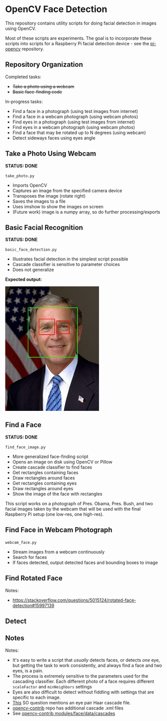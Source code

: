 # OpenCV Face Detection

This repository contains utility scripts for doing facial detection in images using OpenCV.

Most of these scripts are experiments. The goal is to incorporate these scripts
into scripts for a Raspberry Pi facial detection device - see the [pi-opencv](https://github.com/charlesreid1-raspberry-pi/pi-opencv) 
repository.

## Repository Organization

Completed tasks:
* <s>Take a photo using a webcam</s>
* <s>Basic face-finding code</s>

In-progress tasks:
* Find a face in a photograph (using test images from internet)
* Find a face in a webcam photograph (using webcam photos)
* Find eyes in a photograph (using test images from internet)
* Find eyes in a webcam photograph (using webcam photos)
* Find a face that may be rotated up to N degrees (using webcam)
* Detect sideways faces using eyes angle

## Take a Photo Using Webcam

**STATUS: DONE**

`take_photo.py`
* Imports OpenCV
* Captures an image from the specified camera device
* Transposes the image (rotate right)
* Saves the images to a file
* Uses imshow to show the images on screen
* (Future work) image is a numpy array, so do further processing/exports

## Basic Facial Recognition

**STATUS: DONE**

`basic_face_detection.py`
* Illustrates facial detection in the simplest script possible
* Cascade classifier is sensitive to parameter choices
* Does not generalize

**Expected output:**

<img src="images/output_basic_face_detection.jpg" width="300px"/>

## Find a Face

**STATUS: DONE**

`find_face_image.py`
* More generalized face-finding script
* Opens an image on disk using OpenCV or Pillow
* Create cascade classifier to find faces
* Get rectangles containing faces
* Draw rectangles around faces
* Get rectangles containing eyes
* Draw rectangles around eyes
* Show the image of the face with rectangles

This script works on a photograph of Pres. Obama, Pres. Bush, and 
two facial images taken by the webcam that will be used with the 
final Raspberry Pi setup (one low-res, one high-res).

## Find Face in Webcam Photograph

`webcam_face.py`
* Stream images from a webcam continuously
* Search for faces
* If faces detected, output detected faces and bounding boxes to image

## Find Rotated Face

Notes:
* https://stackoverflow.com/questions/5015124/rotated-face-detection#15997139

## Detect 



## Notes

Notes:
* It's easy to write a script that *usually* detects faces, or detects *one* eye, but 
    getting the task to work consistently, and always find a face and two eyes, is a pain.
* The process is extremely sensitive to the parameters used for the cascading classifier.
    Each different photo of a face requires different `scaleFactor` and `minNeighbors` settings
* Eyes are also difficult to detect without fiddling with settings that are specific to each image.
* [This](https://stackoverflow.com/questions/16128637/opencv-haarlike-eye-detection#16131846) SO question mentions an eye pair Haar cascade file.
* [opencv-contrib](https://github.com/opencv/opencv_contrib) repo has additional cascade .xml files
* See [opencv-contrib modules/face/data/cascades](https://github.com/opencv/opencv_contrib/tree/master/modules/face/data/cascades)


